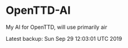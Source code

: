 # OpenTTD-AI
My AI for OpenTTD, will use primarily air

Latest backup: Sun Sep 29 12:03:01 UTC 2019
